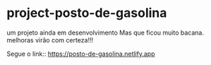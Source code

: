 # project-posto-de-gasolina
um projeto ainda em desenvolvimento
Mas que ficou muito bacana. melhoras virão com certeza!!!

 Segue o link:: https://posto-de-gasolina.netlify.app

